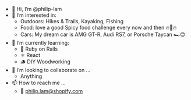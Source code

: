 - 👋 Hi, I’m @philip-lam
- 👀 I’m interested in:
  - Outdoors: Hikes & Trails, Kayaking, Fishing
  - Food: love a good Spicy food challenge every now and then 🔥🥵🔥
  - Cars: My dream car is AMG GT-R, Audi RS7, or Porsche Taycan 🏎️😍
- 🌱 I’m currently learning:
  - 💎 Ruby on Rails
  - ⚛️ React
  - 🪵 DIY Woodworking
- 💞️ I’m looking to collaborate on ...
  - Anything
- 📫 How to reach me ...
  - 📧 philip.lam@shopify.com


<!---
philip-lam/philip-lam is a ✨ special ✨ repository because its `README.md` (this file) appears on your GitHub profile.
You can click the Preview link to take a look at your changes.
--->
